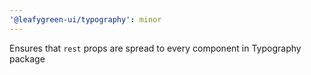 ```yaml
---
'@leafygreen-ui/typography': minor
---
```


Ensures that `rest` props are spread to every component in Typography package
